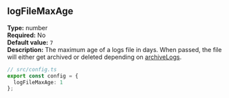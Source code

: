## logFileMaxAge

**Type:** number  
**Required:** No  
**Default value:** `7`  
**Description:** The maximum age of a logs file in days. When passed, the file will either get archived or deleted depending on [archiveLogs](#archivelogs).

```ts
// src/config.ts
export const config = {
  logFileMaxAge: 1
};
```
